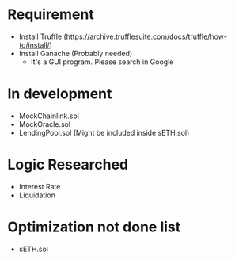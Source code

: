# Requirement
- Install Truffle (https://archive.trufflesuite.com/docs/truffle/how-to/install/)
- Install Ganache (Probably needed)
  - It's a GUI program. Please search in Google

# In development
- MockChainlink.sol
- MockOracle.sol
- LendingPool.sol (Might be included inside sETH.sol)

# Logic Researched
- Interest Rate
- Liquidation

# Optimization not done list
- sETH.sol
